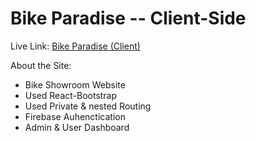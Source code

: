 # Bike Paradise -- Client-Side

Live Link: [Bike Paradise (Client)](https://final-project-f1977.web.app/)

About the Site: 

- Bike Showroom Website
- Used React-Bootstrap
- Used Private & nested Routing
- Firebase Auhenctication
- Admin & User Dashboard
